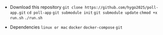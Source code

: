 * Download this repository
`git clone https://github.com/hygo2025/poll-app.git`
`cd poll-app`
`git submodule init`
`git submodule update`
`chmod +x run.sh`
`./run.sh`

* Dependencies
`linux or mac`
`docker`
`docker-compose`
`git`